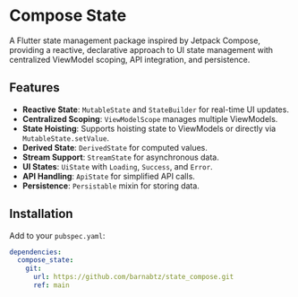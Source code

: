 # Compose State

A Flutter state management package inspired by Jetpack Compose, providing a reactive, declarative approach to UI state management with centralized ViewModel scoping, API integration, and persistence.

## Features
- **Reactive State**: `MutableState` and `StateBuilder` for real-time UI updates.
- **Centralized Scoping**: `ViewModelScope` manages multiple ViewModels.
- **State Hoisting**: Supports hoisting state to ViewModels or directly via `MutableState.setValue`.
- **Derived State**: `DerivedState` for computed values.
- **Stream Support**: `StreamState` for asynchronous data.
- **UI States**: `UiState` with `Loading`, `Success`, and `Error`.
- **API Handling**: `ApiState` for simplified API calls.
- **Persistence**: `Persistable` mixin for storing data.

## Installation

Add to your `pubspec.yaml`:
```yaml
dependencies:
  compose_state:
    git:
      url: https://github.com/barnabtz/state_compose.git
      ref: main
  
  